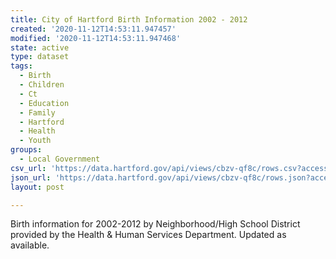 ```yaml
---
title: City of Hartford Birth Information 2002 - 2012
created: '2020-11-12T14:53:11.947457'
modified: '2020-11-12T14:53:11.947468'
state: active
type: dataset
tags:
  - Birth
  - Children
  - Ct
  - Education
  - Family
  - Hartford
  - Health
  - Youth
groups:
  - Local Government
csv_url: 'https://data.hartford.gov/api/views/cbzv-qf8c/rows.csv?accessType=DOWNLOAD'
json_url: 'https://data.hartford.gov/api/views/cbzv-qf8c/rows.json?accessType=DOWNLOAD'
layout: post

---
```

Birth information for 2002-2012 by Neighborhood/High School District provided by the Health & Human Services Department. Updated as available.
